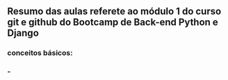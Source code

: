 ## Resumo das aulas referete ao módulo 1 do curso git e github do Bootcamp de Back-end Python e Django

### conceitos básicos:

### - 